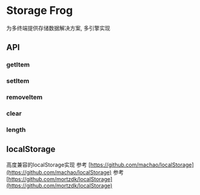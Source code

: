 # Storage Frog
为多终端提供存储数据解决方案, 多引擎实现

## API
### getItem
### setItem
### removeItem
### clear
### length


## localStorage
高度兼容的localStorage实现
参考 [https://github.com/machao/localStorage](https://github.com/machao/localStorage)
参考 [https://github.com/mortzdk/localStorage](https://github.com/mortzdk/localStorage)
